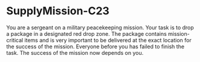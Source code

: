 # SupplyMission-C23
You are a sergeant on a military peacekeeping mission. Your task is to drop a package in a designated red drop zone. The package contains mission-critical items and is very important to be delivered at the exact location for the success of the mission.  Everyone before you has failed to finish the task. The success of the mission now depends on you.
